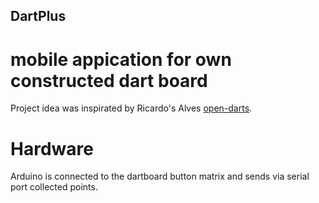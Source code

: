 ## DartPlus
# mobile appication for own constructed dart board
Project idea was inspirated by Ricardo's Alves [open-darts](https://create.arduino.cc/projecthub/ricardo-alves/opendarts-homemade-dartboard-machine-2a2914).

# Hardware
Arduino is connected to the dartboard button matrix and sends via serial port collected points. 
